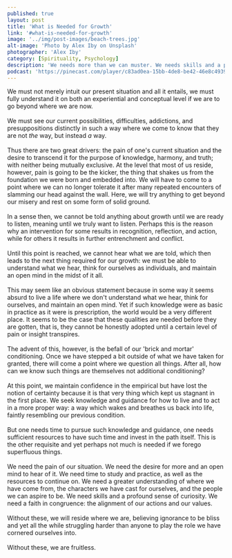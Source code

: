 ```yaml
---
published: true
layout: post
title: 'What is Needed for Growth'
link: '#what-is-needed-for-growth'
image: '../img/post-images/beach-trees.jpg'
alt-image: 'Photo by Alex Iby on Unsplash'
photographer: 'Alex Iby'
category: [Spirituality, Psychology]
description: 'We needs more than we can muster. We needs skills and a profound sense of curiosity; a faith in congruence : the alignment of our actions and our values. '
podcast: 'https://pinecast.com/player/c83ad0ea-15bb-4de8-be42-46e8c4939381?theme=minimal'
---
```

We must not merely intuit our present situation and all it entails, we must fully understand it on both an experiential and conceptual level if we are to go beyond where we are now.
<br>
<br>
We must see our current possibilities, difficulties, addictions, and presuppositions distinctly in such a way where we come to know that they are not _the_ way, but instead *a* way.
<br>
<br>
Thus there are two great drivers: the pain of one's current situation and the desire to transcend it for the purpose of knowledge, harmony, and truth; with neither being mutually exclusive. At the level that most of us reside, however, pain is going to be the kicker, the thing that shakes us from the foundation we were born and embedded into. We will have to come to a point where we can no longer tolerate it after many repeated encounters of slamming our head against the wall. Here, we will try anything to get beyond our misery and rest on some form of solid ground.
<br>
<br>
In a sense then, we cannot be told anything about growth until we are ready to listen, meaning until we truly want to listen. Perhaps this is the reason why an intervention for some results in recognition, reflection, and action, while for others it results in further entrenchment and conflict. 
<br>
<br>
Until this point is reached, we cannot hear what we are told, which then leads to the next thing required for our growth: we must be able to understand what we hear, think for ourselves as individuals, and maintain an open mind in the midst of it all.
<br>
<br>
This may seem like an obvious statement because in some way it seems absurd to live a life where we don't understand what we hear, think for ourselves, and maintain an open mind. Yet if such knowledge were as basic in practice as it were is prescription, the world would be a very different place. It seems to be the case that these qualities are needed before they are gotten, that is, they cannot be honestly adopted until a certain level of pain or insight transpires.
<br>
<br>
The advent of this, however, is the befall of our 'brick and mortar' conditioning. Once we have stepped a bit outside of what we have taken for granted, there will come a point where we question all things. After all, how can we know such things are themselves not additional conditioning? 
<br>
<br>
At this point, we maintain confidence in the empirical but have lost the notion of certainty because it is that very thing which kept us stagnant in the first place. We seek knowledge and guidance for how to live and to act in a more proper way: a way which wakes and breathes us back into life, faintly resembling our previous condition.
<br>
<br>
But one needs time to pursue such knowledge and guidance, one needs sufficient resources to have such time and invest in the path itself. This is the other requisite and yet perhaps not much is needed if we forego superfluous things. 
<br>
<br>
We need the pain of our situation. We need the desire for more and an open mind to hear of it. We need time to study and practice, as well as the resources to continue on. We need a greater understanding of where we have come from, the characters we have cast for ourselves, and the people we can aspire to be. We need skills and a profound sense of curiosity. We need a faith in congruence: the alignment of our actions and our values.
<br>
<br>
Without these, we will reside where we are, believing ignorance to be bliss and yet all the while struggling harder than anyone to play the role we have cornered ourselves into.
<br>
<br>
Without these, we are fruitless.